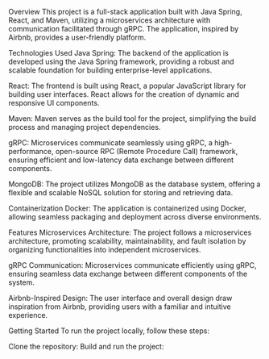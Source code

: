 Overview
This project is a full-stack application built with Java Spring, React, and Maven, utilizing a microservices architecture with communication facilitated through gRPC. The application, inspired by Airbnb, provides a user-friendly platform.

Technologies Used
Java Spring: The backend of the application is developed using the Java Spring framework, providing a robust and scalable foundation for building enterprise-level applications.

React: The frontend is built using React, a popular JavaScript library for building user interfaces. React allows for the creation of dynamic and responsive UI components.

Maven: Maven serves as the build tool for the project, simplifying the build process and managing project dependencies.

gRPC: Microservices communicate seamlessly using gRPC, a high-performance, open-source RPC (Remote Procedure Call) framework, ensuring efficient and low-latency data exchange between different components.

MongoDB: The project utilizes MongoDB as the database system, offering a flexible and scalable NoSQL solution for storing and retrieving data.

Containerization
Docker: The application is containerized using Docker, allowing seamless packaging and deployment across diverse environments.

Features
Microservices Architecture: The project follows a microservices architecture, promoting scalability, maintainability, and fault isolation by organizing functionalities into independent microservices.

gRPC Communication: Microservices communicate efficiently using gRPC, ensuring seamless data exchange between different components of the system.

Airbnb-Inspired Design: The user interface and overall design draw inspiration from Airbnb, providing users with a familiar and intuitive experience.

Getting Started
To run the project locally, follow these steps:

Clone the repository:
Build and run the project:
